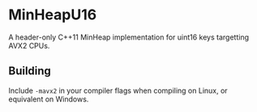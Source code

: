 # MinHeapU16

A header-only C++11 MinHeap implementation for uint16 keys targetting AVX2 CPUs.

## Building

Include `-mavx2` in your compiler flags when compiling on Linux, or equivalent on Windows.